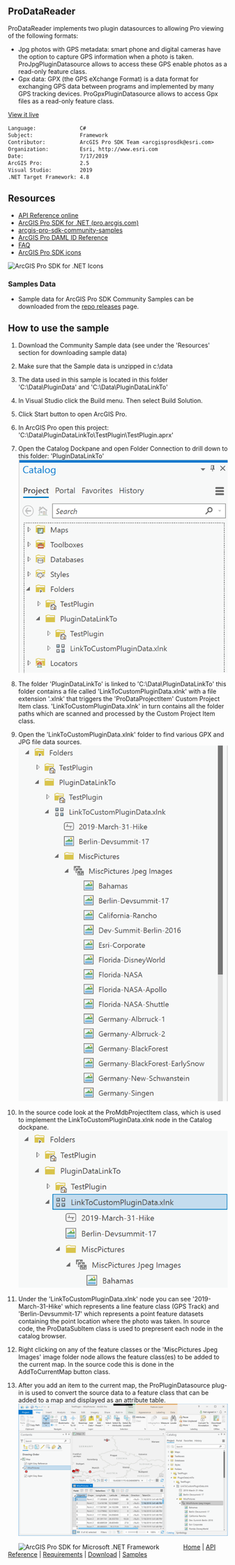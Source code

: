 ## ProDataReader

<!-- TODO: Write a brief abstract explaining this sample -->
ProDataReader implements two plugin datasources to allowing Pro viewing of the following formats:  
- Jpg photos with GPS metadata: smart phone and digital cameras have the option to capture GPS information when a photo is taken.  ProJpgPluginDatasource allows to access these GPS enable photos as a read-only feature class.  
- Gpx data: GPX (the GPS eXchange Format) is a data format for exchanging GPS data between programs and implemented by many GPS tracking devices. ProGpxPluginDatasource allows to access Gpx files as a read-only feature class.   
  


<a href="http://pro.arcgis.com/en/pro-app/sdk/" target="_blank">View it live</a>

<!-- TODO: Fill this section below with metadata about this sample-->
```
Language:              C#
Subject:               Framework
Contributor:           ArcGIS Pro SDK Team <arcgisprosdk@esri.com>
Organization:          Esri, http://www.esri.com
Date:                  7/17/2019
ArcGIS Pro:            2.5
Visual Studio:         2019
.NET Target Framework: 4.8
```

## Resources

* [API Reference online](https://pro.arcgis.com/en/pro-app/sdk/api-reference)
* <a href="https://pro.arcgis.com/en/pro-app/sdk/" target="_blank">ArcGIS Pro SDK for .NET (pro.arcgis.com)</a>
* [arcgis-pro-sdk-community-samples](https://github.com/Esri/arcgis-pro-sdk-community-samples)
* [ArcGIS Pro DAML ID Reference](https://github.com/Esri/arcgis-pro-sdk/wiki/ArcGIS-Pro-DAML-ID-Reference)
* [FAQ](https://github.com/Esri/arcgis-pro-sdk/wiki/FAQ)
* [ArcGIS Pro SDK icons](https://github.com/Esri/arcgis-pro-sdk/releases/tag/2.4.0.19948)

![ArcGIS Pro SDK for .NET Icons](https://Esri.github.io/arcgis-pro-sdk/images/Home/Image-of-icons.png  "ArcGIS Pro SDK Icons")

### Samples Data

* Sample data for ArcGIS Pro SDK Community Samples can be downloaded from the [repo releases](https://github.com/Esri/arcgis-pro-sdk-community-samples/releases) page.  

## How to use the sample
<!-- TODO: Explain how this sample can be used. To use images in this section, create the image file in your sample project's screenshots folder. Use relative url to link to this image using this syntax: ![My sample Image](FacePage/SampleImage.png) -->
1. Download the Community Sample data (see under the 'Resources' section for downloading sample data)  
1. Make sure that the Sample data is unzipped in c:\data   
1. The data used in this sample is located in this folder 'C:\Data\PluginData' and 'C:\Data\PluginDataLinkTo'  
1. In Visual Studio click the Build menu. Then select Build Solution.  
1. Click Start button to open ArcGIS Pro.  
1. In ArcGIS Pro open this project: 'C:\Data\PluginDataLinkTo\TestPlugin\TestPlugin.aprx'  
1. Open the Catalog Dockpane and open Folder Connection to drill down to this folder: 'PluginDataLinkTo'  
![UI](Screenshots/Screen1.png)    
  
1. The folder 'PluginDataLinkTo' is linked to 'C:\Data\PluginDataLinkTo' this folder contains a file called 'LinkToCustomPluginData.xlnk' with a file extension '.xlnk' that triggers the 'ProDataProjectItem' Custom Project Item class. 'LinkToCustomPluginData.xlnk' in turn contains all the folder paths which are scanned and processed by the Custom Project Item class.  
1. Open the 'LinkToCustomPluginData.xlnk' folder to find various GPX and JPG file data sources.   
![UI](Screenshots/Screen2.png)    
  
1. In the source code look at the ProMdbProjectItem class, which is used to implement the LinkToCustomPluginData.xlnk node in the Catalog dockpane.  
![UI](Screenshots/Screen3.png)    
  
1. Under the 'LinkToCustomPluginData.xlnk' node you can see '2019-March-31-Hike' which represents a line feature class (GPS Track) and 'Berlin-Devsummit-17' which represents a point feature datasets containing the point location where the photo was taken.  In source code, the ProDataSubItem class is used to prepresent each node in the catalog browser.  
1. Right clicking on any of the feature classes or the 'MiscPictures Jpeg Images' image folder node allows the feature class(es) to be added to the current map.  In the source code this is done in the AddToCurrentMap button class.  
1. After you add an item to the current map, the ProPluginDatasource plug-in is used to convert the source data to a feature class that can be added to a map and displayed as an attribute table.  
![UI](Screenshots/Screen5.png)   
  


<!-- End -->

&nbsp;&nbsp;&nbsp;&nbsp;&nbsp;&nbsp;<img src="https://esri.github.io/arcgis-pro-sdk/images/ArcGISPro.png"  alt="ArcGIS Pro SDK for Microsoft .NET Framework" height = "20" width = "20" align="top"  >
&nbsp;&nbsp;&nbsp;&nbsp;&nbsp;&nbsp;&nbsp;&nbsp;&nbsp;&nbsp;&nbsp;&nbsp;
[Home](https://github.com/Esri/arcgis-pro-sdk/wiki) | <a href="https://pro.arcgis.com/en/pro-app/sdk/api-reference" target="_blank">API Reference</a> | [Requirements](https://github.com/Esri/arcgis-pro-sdk/wiki#requirements) | [Download](https://github.com/Esri/arcgis-pro-sdk/wiki#installing-arcgis-pro-sdk-for-net) | <a href="https://github.com/esri/arcgis-pro-sdk-community-samples" target="_blank">Samples</a>
